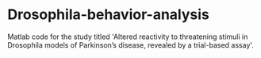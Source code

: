 # Drosophila-behavior-analysis
Matlab code for the study titled 'Altered reactivity to threatening stimuli in Drosophila models of Parkinson’s disease, revealed by a trial-based assay'.
